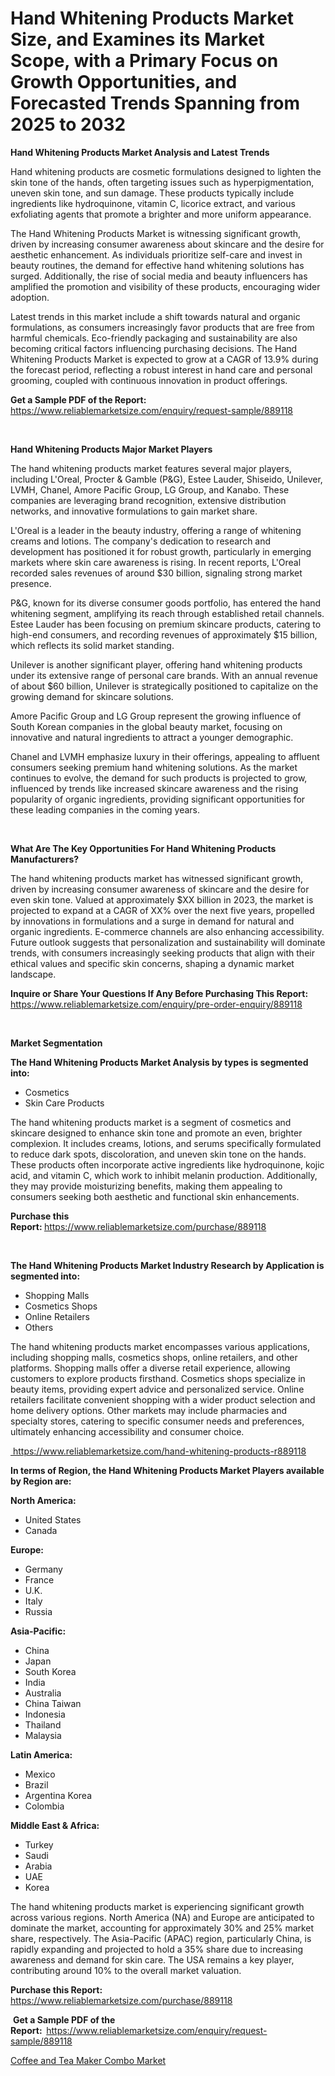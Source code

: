 <p><h1>Hand Whitening Products Market Size, and Examines its Market Scope, with a Primary Focus on Growth Opportunities, and Forecasted Trends Spanning from 2025 to 2032</h1></p><p><strong>Hand Whitening Products Market Analysis and Latest Trends</strong></p>
<p><p>Hand whitening products are cosmetic formulations designed to lighten the skin tone of the hands, often targeting issues such as hyperpigmentation, uneven skin tone, and sun damage. These products typically include ingredients like hydroquinone, vitamin C, licorice extract, and various exfoliating agents that promote a brighter and more uniform appearance.</p><p>The Hand Whitening Products Market is witnessing significant growth, driven by increasing consumer awareness about skincare and the desire for aesthetic enhancement. As individuals prioritize self-care and invest in beauty routines, the demand for effective hand whitening solutions has surged. Additionally, the rise of social media and beauty influencers has amplified the promotion and visibility of these products, encouraging wider adoption.</p><p>Latest trends in this market include a shift towards natural and organic formulations, as consumers increasingly favor products that are free from harmful chemicals. Eco-friendly packaging and sustainability are also becoming critical factors influencing purchasing decisions. The Hand Whitening Products Market is expected to grow at a CAGR of 13.9% during the forecast period, reflecting a robust interest in hand care and personal grooming, coupled with continuous innovation in product offerings.</p></p>
<p><strong>Get a Sample PDF of the Report:&nbsp;</strong> <a href="https://www.reliablemarketsize.com/enquiry/request-sample/889118?utm_campaign=2233&utm_medium=2&utm_source=Github&utm_content=ia&utm_term=07022025&utm_id=hand-whitening-products">https://www.reliablemarketsize.com/enquiry/request-sample/889118</a></p>
<p>&nbsp;</p>
<p><strong>Hand Whitening Products Major Market Players</strong></p>
<p><p>The hand whitening products market features several major players, including L'Oreal, Procter & Gamble (P&G), Estee Lauder, Shiseido, Unilever, LVMH, Chanel, Amore Pacific Group, LG Group, and Kanabo. These companies are leveraging brand recognition, extensive distribution networks, and innovative formulations to gain market share.</p><p>L'Oreal is a leader in the beauty industry, offering a range of whitening creams and lotions. The company's dedication to research and development has positioned it for robust growth, particularly in emerging markets where skin care awareness is rising. In recent reports, L'Oreal recorded sales revenues of around $30 billion, signaling strong market presence.</p><p>P&G, known for its diverse consumer goods portfolio, has entered the hand whitening segment, amplifying its reach through established retail channels. Estee Lauder has been focusing on premium skincare products, catering to high-end consumers, and recording revenues of approximately $15 billion, which reflects its solid market standing.</p><p>Unilever is another significant player, offering hand whitening products under its extensive range of personal care brands. With an annual revenue of about $60 billion, Unilever is strategically positioned to capitalize on the growing demand for skincare solutions.</p><p>Amore Pacific Group and LG Group represent the growing influence of South Korean companies in the global beauty market, focusing on innovative and natural ingredients to attract a younger demographic.</p><p>Chanel and LVMH emphasize luxury in their offerings, appealing to affluent consumers seeking premium hand whitening solutions. As the market continues to evolve, the demand for such products is projected to grow, influenced by trends like increased skincare awareness and the rising popularity of organic ingredients, providing significant opportunities for these leading companies in the coming years.</p></p>
<p>&nbsp;</p>
<p><strong>What Are The Key Opportunities For Hand Whitening Products Manufacturers?</strong></p>
<p><p>The hand whitening products market has witnessed significant growth, driven by increasing consumer awareness of skincare and the desire for even skin tone. Valued at approximately $XX billion in 2023, the market is projected to expand at a CAGR of XX% over the next five years, propelled by innovations in formulations and a surge in demand for natural and organic ingredients. E-commerce channels are also enhancing accessibility. Future outlook suggests that personalization and sustainability will dominate trends, with consumers increasingly seeking products that align with their ethical values and specific skin concerns, shaping a dynamic market landscape.</p></p>
<p><strong>Inquire or Share Your Questions If Any Before Purchasing This Report:</strong> <a href="https://www.reliablemarketsize.com/enquiry/pre-order-enquiry/889118?utm_campaign=2233&utm_medium=2&utm_source=Github&utm_content=ia&utm_term=07022025&utm_id=hand-whitening-products">https://www.reliablemarketsize.com/enquiry/pre-order-enquiry/889118</a></p>
<p>&nbsp;</p>
<p><strong>Market Segmentation</strong></p>
<p><strong>The Hand Whitening Products Market Analysis by types is segmented into:</strong></p>
<p><ul><li>Cosmetics</li><li>Skin Care Products</li></ul></p>
<p><p>The hand whitening products market is a segment of cosmetics and skincare designed to enhance skin tone and promote an even, brighter complexion. It includes creams, lotions, and serums specifically formulated to reduce dark spots, discoloration, and uneven skin tone on the hands. These products often incorporate active ingredients like hydroquinone, kojic acid, and vitamin C, which work to inhibit melanin production. Additionally, they may provide moisturizing benefits, making them appealing to consumers seeking both aesthetic and functional skin enhancements.</p></p>
<p><strong>Purchase this Report:&nbsp;</strong><a href="https://www.reliablemarketsize.com/purchase/889118?utm_campaign=2233&utm_medium=2&utm_source=Github&utm_content=ia&utm_term=07022025&utm_id=hand-whitening-products">https://www.reliablemarketsize.com/purchase/889118</a></p>
<p>&nbsp;</p>
<p><strong>The Hand Whitening Products Market Industry Research by Application is segmented into:</strong></p>
<p><ul><li>Shopping Malls</li><li>Cosmetics Shops</li><li>Online Retailers</li><li>Others</li></ul></p>
<p><p>The hand whitening products market encompasses various applications, including shopping malls, cosmetics shops, online retailers, and other platforms. Shopping malls offer a diverse retail experience, allowing customers to explore products firsthand. Cosmetics shops specialize in beauty items, providing expert advice and personalized service. Online retailers facilitate convenient shopping with a wider product selection and home delivery options. Other markets may include pharmacies and specialty stores, catering to specific consumer needs and preferences, ultimately enhancing accessibility and consumer choice.</p></p>
<p><a href="https://www.reliablemarketsize.com/hand-whitening-products-r889118?utm_campaign=2233&utm_medium=2&utm_source=Github&utm_content=ia&utm_term=07022025&utm_id=hand-whitening-products">&nbsp;https://www.reliablemarketsize.com/hand-whitening-products-r889118</a></p>
<p><strong>In terms of Region, the Hand Whitening Products Market Players available by Region are:</strong></p>
<p>
    <p> <strong> North America: </strong>
        <ul>
            <li>United States</li>
            <li>Canada</li>
        </ul>
        </p> 
    <p> <strong> Europe: </strong>
        <ul>
            <li>Germany</li>
            <li>France</li>
            <li>U.K.</li>
            <li>Italy</li>
            <li>Russia</li>
        </ul>
        </p> 
    <p> <strong> Asia-Pacific: </strong>
        <ul>
            <li>China</li>
            <li>Japan</li>
            <li>South Korea</li>
            <li>India</li>
            <li>Australia</li>
            <li>China Taiwan</li>
            <li>Indonesia</li>
            <li>Thailand</li>
            <li>Malaysia</li>
        </ul>
        </p> 
    <p> <strong> Latin America: </strong>
        <ul>
            <li>Mexico</li>
            <li>Brazil</li>
            <li>Argentina Korea</li>
            <li>Colombia</li>
        </ul>
        </p> 
    <p> <strong> Middle East & Africa: </strong>
        <ul>
            <li>Turkey</li>
            <li>Saudi</li>
            <li>Arabia</li>
            <li>UAE</li>
            <li>Korea</li>
        </ul>
    </p>
    </p>
<p><p>The hand whitening products market is experiencing significant growth across various regions. North America (NA) and Europe are anticipated to dominate the market, accounting for approximately 30% and 25% market share, respectively. The Asia-Pacific (APAC) region, particularly China, is rapidly expanding and projected to hold a 35% share due to increasing awareness and demand for skin care. The USA remains a key player, contributing around 10% to the overall market valuation.</p></p>
<p><strong>Purchase this Report: </strong><a href="https://www.reliablemarketsize.com/purchase/889118?utm_campaign=2233&utm_medium=2&utm_source=Github&utm_content=ia&utm_term=07022025&utm_id=hand-whitening-products">https://www.reliablemarketsize.com/purchase/889118</a></p>
<p>&nbsp;<strong>Get a Sample PDF of the Report:&nbsp;&nbsp;</strong><a href="https://www.reliablemarketsize.com/enquiry/request-sample/889118?utm_campaign=2233&utm_medium=2&utm_source=Github&utm_content=ia&utm_term=07022025&utm_id=hand-whitening-products">https://www.reliablemarketsize.com/enquiry/request-sample/889118</a></p>
<p><strong></strong></p>
<p><p><a href="https://github.com/kathiestrine5ty/Market-Research-Report-List-1/blob/main/coffee-and-tea-maker-combo-market.md?utm_campaign=2233&utm_medium=2&utm_source=Github&utm_content=ia&utm_term=07022025&utm_id=hand-whitening-products">Coffee and Tea Maker Combo Market</a></p></p>